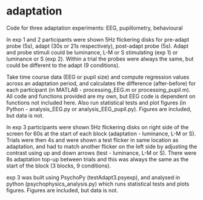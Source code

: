 # adaptation
Code for three adaptation experiments: EEG, pupillometry, behavioural


In exp 1 and 2 participants were shown 5Hz flickering disks for pre-adapt probe (5s), adapt (30s or 21s respectively), post-adapt probe (5s). Adapt and probe stimuli could be luminance, L-M or S stimulating (exp 1) or luminance or S (exp 2). Within a trial the probes were always the same, but could be different to the adapt (9 conditions).

Take time course data (EEG or pupil size) and compute regression values across an adaptation period, and calculates the difference (after-before) for each participant (in MATLAB - processing_EEG.m or processing_pupil.m). All code and functions provided are my own, but EEG code is dependent on functions not included here. Also run statistical tests and plot figures (in Python - analysis_EEG.py or analysis_EEG_pupil.py). Figures are included, but data is not.

In exp 3 participants were shown 5Hz flickering disks on right side of the screen for 60s at the start of each block (adaptation - luminance, L-M or S). Trials were then 4s and were shown a test flicker in same location as adaptation, and had to match another flicker on the left side by adjusting the contrast using up and down arrows (test - luminance, L-M or S). There were 8s adaptation top-up between trials and this was always the same as the start of the block (3 blocks, 9 conditions).

exp 3 was built using PsychoPy (testAdapt3.psyexp), and analysed in python (psychophysics_analysis.py) which runs statistical tests and plots figures. Figures are included, but data is not.
